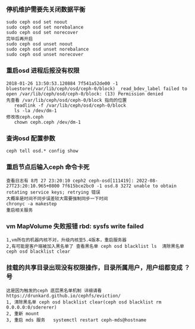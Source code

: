 ### 停机维护需要先关闭数据平衡
    sudo ceph osd set noout
    sudo ceph osd set norebalance
    sudo ceph osd set norecover
    完毕后再开启
    sudo ceph osd unset noout
    sudo ceph osd unset norebalance
    sudo ceph osd unset norecover

### 重启osd 进程后报没有权限
    2018-01-26 13:50:53.120884 7f541a52de00 -1 bluestore(/var/lib/ceph/osd/ceph-0/block) _read_bdev_label failed to open /var/lib/ceph/osd/ceph-0/block: (13) Permission denied
    先查看 /var/lib/ceph/osd/ceph-0/block 指向的位置
       readlink -f /var/lib/ceph/osd/ceph-0/block
       ls -la /dev/dm-1
    修改改ceph.ceph
       chown ceph.ceph /dev/dm-1

### 查询osd 配置参数
    ceph tell osd.* config show
    
### 重启节点后输入ceph 命令卡死
    查看日志有 8月 27 23:20:10 ceph2 ceph-osd[111419]: 2022-08-27T23:20:10.965+0800 7f615bce2bc0 -1 osd.8 3272 unable to obtain rotating service keys; retrying 错误 
    大概率是时间不同步误差较大需要强制同步一下时间
    chronyc -a makestep
    重启相关服务
    
### vm MapVolume 失败报错 rbd: sysfs write failed
    1,vm所在的机器内核不对，升级内核至5.4版本，重启服务器
    2,有可能是客户端被加入黑名单了 查看黑名单 ceph osd blacklist ls  清除黑名单 ceph osd blacklist clear

### 挂载的共享目录出现没有权限操作，目录所属用户，用户组都变成 ？号
    这是因为触发的ceph 底层黑名单机制 详细请看 https://drunkard.github.io/cephfs/eviction/
    1, 清除黑名单 ceph osd blacklist clear(ceph osd blacklist rm 0.0.0.0:0/sdererer)
    2, 重新 mount 
    3, 重启 mds 服务   systemctl restart ceph-mds@hostname
    
